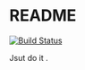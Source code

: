 # README

[![Build Status](https://www.travis-ci.org/anehing/tdd-workshop.svg?branch=master)](https://www.travis-ci.org/anehing/tdd-workshop)

Jsut do it .
